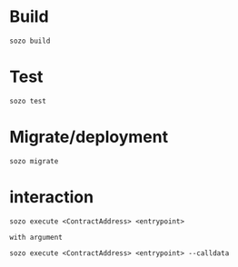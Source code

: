 # Build 
```shell
sozo build
```
# Test
```shell
sozo test
```
# Migrate/deployment 
```shell
sozo migrate
```
# interaction
```shell
sozo execute <ContractAddress> <entrypoint>

with argument

sozo execute <ContractAddress> <entrypoint> --calldata 
```
